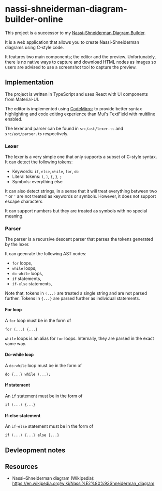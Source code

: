# nassi-shneiderman-diagram-builder-online

This project is a successor to my [Nassi-Shneiderman Diagram Builder](https://github.com/Eurydia/nassi-shneiderman-diagram-builder).

It is a web application that allows you to create Nassi-Shneiderman diagrams using C-style code.

It features two main components; the editor and the preview.
Unfortunately, there is no native ways to capture and download HTML nodes as images so users are advised to use a screenshot tool to capture the preview.

## Implementation

The project is written in TypeScript and uses React with UI components from Material-UI.

The editor is implemented using [CodeMirror](https://codemirror.net/) to provide better syntax highlighting and code editing experience than Mui's TextField with multiline enabled.

The lexer and parser can be found in `src/ast/lexer.ts` and `src/ast/parser.ts` respectively.

### Lexer

The lexer is a very simple one that only supports a subset of C-style syntax.
It can detect the following tokens:

- Keywords: `if`, `else`, `while`, `for`, `do`
- Literal tokens: `(`, `)`, `{`, `}`, `;`
- Symbols: everything else

It can also detect strings, in a sense that it will treat everything between two `"` or `'` are not treated as keywords or symbols.
However, it does not support escape characters.

It can support numbers but they are treated as symbols with no special meaning.

### Parser

The parser is a recursive descent parser that parses the tokens generated by the lexer.

It can geenrate the following AST nodes:

- `for` loops,
- `while` loops,
- `do-while` loops,
- `if` statements,
- `if-else` statements,

Note that, tokens in `(...)` are treated a single string and are not parsed further.
Tokens in `{...}` are parsed further as individual statements.

#### For loop

A `for` loop must be in the form of

```
for (...) {...}
```

`while` loops is an alias for `for` loops.
Internally, they are parsed in the exact same way.

#### Do-while loop

A `do-while` loop must be in the form of

```
do {...} while (...);
```

#### If statement

An `if` statement must be in the form of

```
if (...) {...}
```

#### If-else statement

An `if-else` statement must be in the form of

```
if (...) {...} else {...}
```

## Devleopment notes

## Resources

- Nassi–Shneiderman diagram (Wikipedia): https://en.wikipedia.org/wiki/Nassi%E2%80%93Shneiderman_diagram
